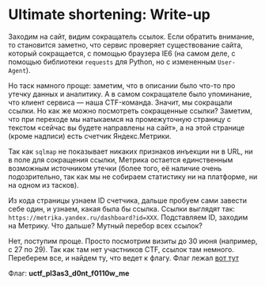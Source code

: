 # Ultimate shortening: Write-up

Заходим на сайт, видим сокращатель ссылок. Если обратить внимание, то становится заметно, что 
сервис проверяет существование сайта, который сокращается, с помощью браузера IE6 (на самом деле, 
с помощью библиотеки `requests` для Python, но с измененным `User-Agent`).

Но таск намного проще: заметим, что в описании было что-то про утечку данных и аналитику. А в 
самом сокращателе было упоминание, что клиент сервиса — наша CTF-команда. Значит, мы сокращали 
ссылки. Но как же можно посмотреть сокращенные ссылки? Заметим, что при переходе мы натыкаемся 
на промежуточную страницу с текстом «сейчас вы будете направлены на сайт», а на этой странице 
(кроме надписи) есть счетчик Яндекс.Метрики.

Так как `sqlmap` не показывает никаких признаков инъекции ни в URL, ни в поле для сокращения 
ссылки, Метрика остается единственным возможным источником утечки (более того, её наличие очень 
подозрительно, так как мы не собираем статистику ни на платформе, ни на одном из тасков).

Из кода страницы узнаем ID счетчика, дальше пробуем сами завести себе один, и узнаем, какая была 
бы ссылка. Ссылки выглядят так: `https://metrika.yandex.ru/dashboard?id=XXX`. Подставляем ID, 
заходим на Метрику. Что дальше? Мутный перебор всех ссылок?

Нет, поступим проще. Просто посмотрим визиты до 30 июня (например, с 27 по 29). Так как там нет 
участников CTF, ссылок там немного. Переберем все, и найдем ту, что ведет к флагу. Флаг лежал [вот тут](https://ctf.upml.tech/secret_flag_124EHx.html)

Флаг: **uctf_pl3as3_d0nt_f0110w_me**
